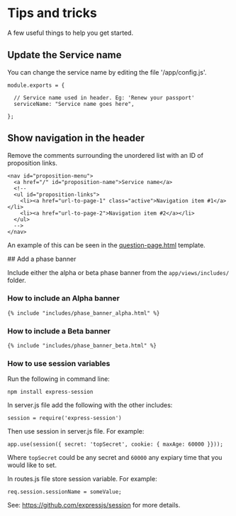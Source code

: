 # Tips and tricks

A few useful things to help you get started.

## Update the Service name

You can change the service name by editing the file '/app/config.js'.

    module.exports = {

      // Service name used in header. Eg: 'Renew your passport'
      serviceName: "Service name goes here",

    };

## Show navigation in the header

Remove the comments surrounding the unordered list with an ID of proposition links.

    <nav id="proposition-menu">
      <a href="/" id="proposition-name">Service name</a>
      <!--
      <ul id="proposition-links">
        <li><a href="url-to-page-1" class="active">Navigation item #1</a></li>
        <li><a href="url-to-page-2">Navigation item #2</a></li>
      </ul>
      -->
    </nav>

An example of this can be seen in the [question-page.html](../app/views/examples/question-page.html) template.

## Add a phase banner

Include either the alpha or beta phase banner from the `app/views/includes/` folder.

### How to include an Alpha banner

    {% include "includes/phase_banner_alpha.html" %}

### How to include a Beta banner

    {% include "includes/phase_banner_beta.html" %}


### How to use session variables 

Run the following in command line:

    npm install express-session

In server.js file add the following with the other includes:

    session = require('express-session')

Then use session in server.js file. For example:

    app.use(session({ secret: 'topSecret', cookie: { maxAge: 60000 }}));

Where `topSecret` could be any secret and `60000` any expiary time that you would like to set.

In routes.js file store session variable. For example: 

    req.session.sessionName = someValue;

See: https://github.com/expressjs/session for more details.
